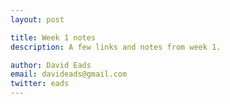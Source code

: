 ```yaml
---
layout: post

title: Week 1 notes
description: A few links and notes from week 1.

author: David Eads
email: davideads@gmail.com
twitter: eads
---
```




